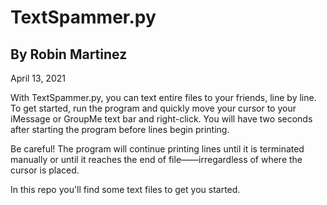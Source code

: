 # TextSpammer.py
## By Robin Martinez
April 13, 2021

With TextSpammer.py, you can text entire files to your friends, line by line.
To get started, run the program and quickly move your cursor to your
iMessage or GroupMe text bar and right-click. You will have two seconds after
starting the program before lines begin printing.

Be careful! The program will continue printing lines until it is terminated
manually or until it reaches the end of file——irregardless of where the cursor
is placed.

In this repo you'll find some text files to get you started.
